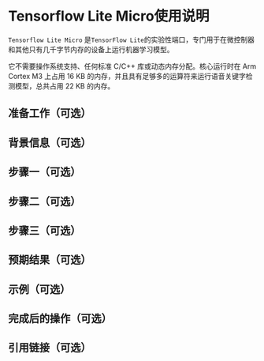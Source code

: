 # Tensorflow Lite Micro使用说明

`Tensorflow Lite Micro` 是` TensorFlow Lite `的实验性端口，专门用于在微控制器和其他只有几千字节内存的设备上运行机器学习模型。

它不需要操作系统支持、任何标准 C/C++ 库或动态内存分配。核心运行时在 Arm Cortex M3 上占用 16 KB 的内存，并且具有足够多的运算符来运行语音关键字检测模型，总共占用 22 KB 的内存。

## 准备工作（可选）

## 背景信息（可选）

## 步骤一（可选）

## 步骤二（可选）

## 步骤三（可选）

## 预期结果（可选）

## 示例（可选）

## 完成后的操作（可选）

## 引用链接（可选）